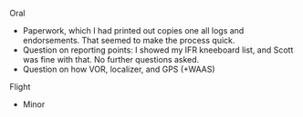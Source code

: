 Oral
- Paperwork, which I had printed out copies one all logs and endorsements. That seemed to make the process quick.
- Question on reporting points: I showed my IFR kneeboard list, and Scott was fine with that. No further questions asked.
- Question on how VOR, localizer, and GPS (+WAAS)


Flight
- Minor